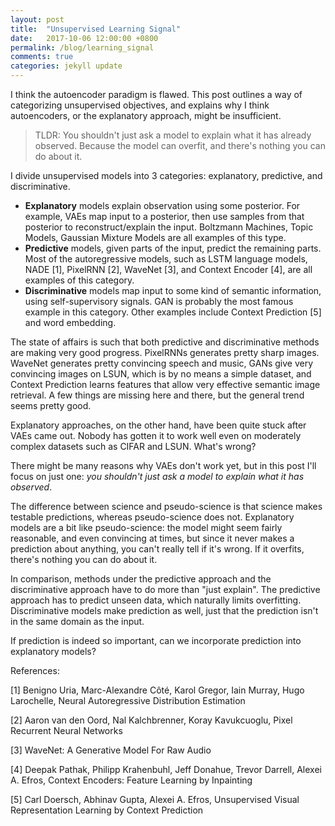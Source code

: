 ```yaml
---
layout: post
title:  "Unsupervised Learning Signal"
date:   2017-10-06 12:00:00 +0800
permalink: /blog/learning_signal
comments: true
categories: jekyll update
---
```


I think the autoencoder paradigm is flawed. This post outlines a way of categorizing unsupervised objectives, and
explains why I think autoencoders, or the explanatory approach, might be insufficient.

> TLDR: You shouldn't just ask a model to explain what it has already observed. Because the model can overfit, and
> there's nothing you can do about it.

I divide unsupervised models into 3 categories: explanatory, predictive, and discriminative. 

- __Explanatory__ models explain observation using some posterior. For example, VAEs map input to a posterior, then use
samples from that posterior to reconstruct/explain the input. Boltzmann Machines, Topic Models, Gaussian Mixture Models
are all examples of this type.
- __Predictive__ models, given parts of the input, predict the remaining parts. Most of the autoregressive models, such
as LSTM language models, NADE [1], PixelRNN [2], WaveNet [3], and Context Encoder [4], are all examples of this category.
- __Discriminative__ models map input to some kind of semantic information, using self-supervisory signals. GAN is
probably the most famous example in this category. Other examples include Context Prediction [5] and word embedding.

The state of affairs is such that both predictive and discriminative methods are making very good progress. PixelRNNs
generates pretty sharp images. WaveNet generates pretty convincing speech and music, GANs give very convincing images on
LSUN, which is by no means a simple dataset, and Context Prediction learns features that allow very effective semantic
image retrieval. A few things are missing here and there, but the general trend seems pretty good.

Explanatory approaches, on the other hand, have been quite stuck after VAEs came out. Nobody has gotten it to work well
even on moderately complex datasets such as CIFAR and LSUN. What's wrong?

There might be many reasons why VAEs don't work yet, but in this post I'll focus on just one: *you shouldn't just ask a
model to explain what it has observed*.

The difference between science and pseudo-science is that science makes testable predictions, whereas pseudo-science
does not. Explanatory models are a bit like pseudo-science: the model might seem fairly reasonable, and even convincing
at times, but since it never makes a prediction about anything, you can't really tell if it's wrong. If it overfits,
there's nothing you can do about it.

In comparison, methods under the predictive approach and the discriminative approach have to do more than "just
explain". The predictive approach has to predict unseen data, which naturally limits overfitting. Discriminative models
make prediction as well, just that the prediction isn't in the same domain as the input.

If prediction is indeed so important, can we incorporate prediction into explanatory models?


References:

[1] Benigno Uria, Marc-Alexandre Côté, Karol Gregor, Iain Murray, Hugo Larochelle, Neural Autoregressive Distribution Estimation

[2] Aaron van den Oord, Nal Kalchbrenner, Koray Kavukcuoglu, Pixel Recurrent Neural Networks

[3] WaveNet: A Generative Model For Raw Audio

[4] Deepak Pathak, Philipp Krahenbuhl, Jeff Donahue, Trevor Darrell, Alexei A. Efros, Context Encoders: Feature Learning by Inpainting

[5] Carl Doersch, Abhinav Gupta, Alexei A. Efros, Unsupervised Visual Representation Learning by Context Prediction


